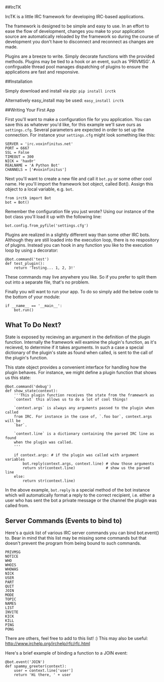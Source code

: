 ##IrcTK

IrcTK is a little IRC framework for developing IRC-based applications.

The framework is designed to be simple and easy to use. In an effort to ease
the flow of development, changes you make to your application source are
automatically reloaded by the framework so during the course of development you
don't have to disconnect and reconnect as changes are made.

Plugins are a breeze to write. Simply decorate functions with the provided
methods. Plugins may be tied to a hook or an event, such as 'PRIVMSG'.
A confirguable thread pool manages dispatching of plugins to ensure the
applications are fast and responsive.

##Installation

Simply download and install via pip: `pip install irctk`

Alternatively easy_install may be used: `easy_install irctk`

##Writing Your First App

First you'll want to make a configuration file for you application. You can
save this as whatever you'd like, for this example we'll save ours as
`settings.cfg`. Several parameters are expected in order to set up the
connection. For instance your `settings.cfg` might look something like this:

    SERVER = 'irc.voxinfinitus.net'
    PORT = 6667
    SSL = False
    TIMEOUT = 300
    NICK = 'hax0r'
    REALNAME = 'A Python Bot'
    CHANNELS = ['#voxinfinitus']

Next you'll want to create a new file and call it `bot.py` or some other cool
name. He you'll import the framework bot object, called Bot(). Assign this
object to a local variable, e.g. `bot`.

    from irctk import Bot
    bot = Bot()

Remember the configuration file you just wrote? Using our instance of the bot
class you'll load it up with the following line:

    bot.config.from_pyfile('settings.cfg')

Plugins are realized in a slightly different way than some other IRC bots.
Although they are still loaded into the execution loop, there is no respository
of plugins. Instead you can hook in any function you like to the execution loop
by using a decorator:

    @bot.command('test')
    def test_plugin():
        return 'Testing... 1, 2, 3!'

These commands may live anywhere you like. So if you prefer to split them out
into a separate file, that's no problem.

Finally you will want to run your app. To do so simply add the below code to
the bottom of your module:

    if __name__ == '__main__':
        bot.run()

## What To Do Next?

State is exposed by recieving an argument in the definition of the plugin
function. Internally the framework will examine the plugin's function, as it's
recieved, to determine if it takes arguments. In such a case a special
dictionary of the plugin's state as found when called, is sent to the call of
the plugin's function.

This state object provides a convenient interface for handling how the plugin
behaves. For instance, we might define a plugin function that shows us this
state:

    @bot.command('debug')
    def show_state(context):
        '''This plugin function receives the state from the framework as
        `context` this allows us to do a lot of cool things!

        `context.args` is always any arguments passed to the plugin when called
        from IRC. For instance in the case of, `.foo bar`, context.args will be
        `bar`.

        `context.line` is a dictionary containing the parsed IRC line as found
        when the plugin was called.
        '''

        if context.args: # if the plugin was called with argument variables
            bot.reply(context.args, context.line) # show those arguments
            return str(context.line)              # show us the parsed line
        else:
            return str(context.line)

In the above example, `bot.reply` is a special method of the bot instance which
will automatically format a reply to the correct recipient, i.e. either a user
who has sent the bot a private message or the channel the plugin was called
from.


## Server Commands (Events to bind to)

Here's a quick list of various IRC server commands you can bind bot.event() to.
Bear in mind that this list may be missing some commands but that doesn't
prevent the program from being bound to such commands.

    PRIVMSG
    NOTICE
    WHO
    WHOIS
    WHOWAS
    NICK
    USER
    PART
    QUIT
    JOIN
    MODE
    TOPIC
    NAMES
    LIST
    INVITE
    KICK
    KILL
    PING
    PONG

There are others, feel free to add to this list! :) This may also be useful:
http://www.irchelp.org/irchelp/rfc/rfc.html

Here's a brief example of binding a function to a JOIN event:

    @bot.event('JOIN')
    def spammy_greeter(context):
        user = context.line['user']
        return 'Hi there, ' + user
